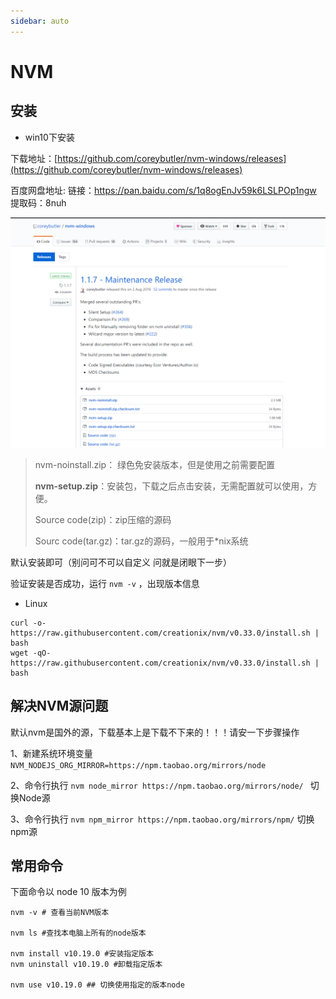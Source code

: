 ```yaml
---
sidebar: auto
---
```


# NVM

## 安装

* win10下安装

下载地址：[https://github.com/coreybutler/nvm-windows/releases](https://github.com/coreybutler/nvm-windows/releases)

百度网盘地址: 链接：https://pan.baidu.com/s/1q8ogEnJv59k6LSLPOp1ngw  提取码：8nuh

![nvm](/img/nvm1.png)

> nvm-noinstall.zip： 绿色免安装版本，但是使用之前需要配置
>
> **nvm-setup.zip**：安装包，下载之后点击安装，无需配置就可以使用，方便。
>
> Source code(zip)：zip压缩的源码
>
> Sourc code(tar.gz)：tar.gz的源码，一般用于*nix系统

默认安装即可（别问可不可以自定义 问就是闭眼下一步）

验证安装是否成功，运行 `nvm -v` ，出现版本信息

* Linux

```shell
curl -o- https://raw.githubusercontent.com/creationix/nvm/v0.33.0/install.sh | bash
wget -qO- https://raw.githubusercontent.com/creationix/nvm/v0.33.0/install.sh | bash
```

## 解决NVM源问题

默认nvm是国外的源，下载基本上是下载不下来的！！！请安一下步骤操作

1、新建系统环境变量 `NVM_NODEJS_ORG_MIRROR=https://npm.taobao.org/mirrors/node`

2、命令行执行 `nvm node_mirror https://npm.taobao.org/mirrors/node/ ` 切换Node源

3、命令行执行 ` nvm npm_mirror https://npm.taobao.org/mirrors/npm/ ` 切换npm源

## 常用命令

 下面命令以 node 10 版本为例

```shell
nvm -v # 查看当前NVM版本

nvm ls #查找本电脑上所有的node版本

nvm install v10.19.0 #安装指定版本
nvm uninstall v10.19.0 #卸载指定版本

nvm use v10.19.0 ## 切换使用指定的版本node
```
